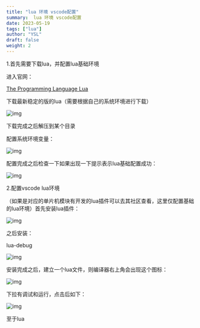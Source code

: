 ```yaml
---
title: "lua 环境 vscode配置"
summary:  lua 环境 vscode配置
date: 2023-05-19
tags: ["lua"]
author: "YSL"
draft: false
weight: 2
---
```


1.首先需要下载lua，并配置lua基础环境

进入官网：

[The Programming Language Lua](https://link.zhihu.com/?target=http%3A//www.lua.org/)

下载最新稳定的版的lua（需要根据自己的系统环境进行下载）

![img](https://pic2.zhimg.com/80/v2-e7302a62f5548c19d4466f78ea5fef69_720w.webp)

下载完成之后解压到某个目录

配置系统环境变量：

![img](https://pic2.zhimg.com/80/v2-dfac8cbac4e87518cd28ca1016f154dd_720w.webp)



配置完成之后检查一下如果出现一下提示表示lua基础配置成功：

![img](https://pic4.zhimg.com/80/v2-a5a287bb0bc1a8bc0e843b5a5b2d1abb_720w.webp)

2.配置vscode lua环境

（如果是对应的单片机模块有开发的lua插件可以去其社区查看，这里仅配置基础的lua环境）首先安装lua插件：

![img](https://pic1.zhimg.com/80/v2-dceab2876b05a72c860af8047bc1fbb0_720w.webp)

之后安装：

lua-debug

![img](https://pic1.zhimg.com/80/v2-085d5c6c377b7c389e4baf3880e16514_720w.webp)

安装完成之后，建立一个lua文件，则编译器右上角会出现这个图标：

![img](https://pic4.zhimg.com/80/v2-29d0dbf5ab900f7359f99c6517c23287_720w.webp)

下拉有调试和运行，点击后如下：

![img](https://pic2.zhimg.com/80/v2-a71cab0cd5f1677591f38098eccb03a9_720w.webp)

至于lua